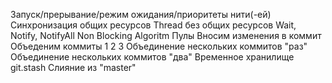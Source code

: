 Запуск/прерывание/режим ожидания/приоритеты нити(-ей)
Синхронизация общих ресурсов
Thread без общих ресурсов
Wait, Notify, NotifyAll
Non Blocking Algoritm
Пулы
Вносим изменения в коммит
Объеденим коммиты
1
2
3
Объединение нескольких коммитов "раз"
Объединение нескольких коммитов "два"
Временное хранилище git.stash
Слияние из "master"